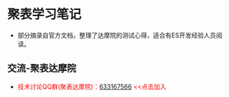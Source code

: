 # 聚表学习笔记

* 部分摘录自官方文档，整理了达摩院的测试心得，适合有ES开发经验人员阅读。

## 交流-聚表达摩院
* <span style="color:red">技术讨论QQ群(聚表达摩院)：[633167566](http://shang.qq.com/wpa/qunwpa?idkey=ff9005c7289323525d818779b44326c0c04e547a4e5178d631873a29a422c020) <<点击加入</span>

